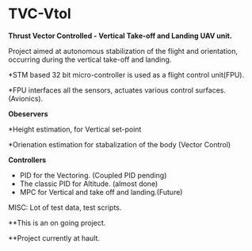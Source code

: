 # TVC-Vtol
<b>Thrust Vector Controlled - Vertical Take-off and Landing UAV unit.</b>

Project aimed at autonomous stabilization of the flight and orientation, occurring during the vertical take-off
and landing. 

*STM based 32 bit micro-controller is used as a flight control unit(FPU).

*FPU interfaces all the sensors, actuates various control surfaces. (Avionics).

<b>Obeservers</b>

*Height estimation, for Vertical set-point 

*Orienation estimation for stabalization of the body (Vector Control)

<b>Controllers</b>

* PID for the Vectoring. (Coupled PID pending)
* The classic PID for Altitude. (almost done)
* MPC for Vertical and take off and landing.(Future)

MISC: Lot of test data, test scripts. 

**This is an on going project. 

**Project currently at hault. 
